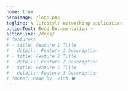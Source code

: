 ```yaml
---
home: true
heroImage: /logo.png
tagline: A lifestyle networking application
actionText: Read Documentation →
actionLink: /docs/
# features:
# - title: Feature 1 Title
#   details: Feature 1 Description
# - title: Feature 2 Title
#   details: Feature 2 Description
# - title: Feature 3 Title
#   details: Feature 3 Description
# footer: Made by  with ❤️
---
```


